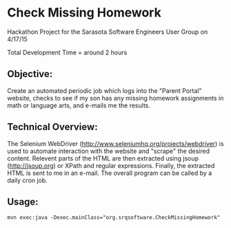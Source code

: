 # Check Missing Homework
Hackathon Project for the Sarasota Software Engineers User Group on 4/17/15

Total Development Time = around 2 hours

## Objective:
Create an automated periodic job which logs into the "Parent Portal" website, checks to see if my son has any missing homework assignments in math or language arts, and e-mails me the results.  

## Technical Overview:
The Selenium WebDriver (http://www.seleniumhq.org/projects/webdriver) is used to automate interaction with the website and "scrape" the desired content.  Relevent parts of the HTML are then extracted using jsoup (http://jsoup.org) or XPath and regular expressions.  Finally, the extracted HTML is sent to me in an e-mail.  The overall program can be called by a daily cron job.  

## Usage:
`mvn exec:java -Dexec.mainClass="org.srqsoftware.CheckMissingHomework"`
